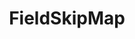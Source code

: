 ---
optionsClassName: FieldSkipMapOptions
optionsClassFullName: MigrationTools.Tools.FieldSkipMapOptions
configurationSamples:
- name: defaults
  order: 2
  description: 
  code: There are no defaults! Check the sample for options!
  sampleFor: MigrationTools.Tools.FieldSkipMapOptions
- name: sample
  order: 1
  description: 
  code: There is no sample, but you can check the classic below for a general feel.
  sampleFor: MigrationTools.Tools.FieldSkipMapOptions
- name: classic
  order: 3
  description: 
  code: >-
    {
      "$type": "FieldSkipMapOptions",
      "targetField": null,
      "ApplyTo": []
    }
  sampleFor: MigrationTools.Tools.FieldSkipMapOptions
description: Skips field mapping for a specific target field, effectively leaving the field unchanged during migration.
className: FieldSkipMap
typeName: FieldMaps
architecture: 
options:
- parameterName: ApplyTo
  type: List
  description: A list of Work Item Types that this Field Map will apply to. If the list is empty it will apply to all Work Item Types. You can use "*" to apply to all Work Item Types.
  defaultValue: missing XML code comments
- parameterName: targetField
  type: String
  description: Gets or sets the name of the target field that should be skipped during migration, resetting it to its original value.
  defaultValue: missing XML code comments
status: missing XML code comments
processingTarget: missing XML code comments
classFile: src/MigrationTools.Clients.TfsObjectModel/Tools/FieldMappingTool/FieldMaps/FieldSkipMap.cs
optionsClassFile: src/MigrationTools/Tools/FieldMappingTool/FieldMaps/FieldSkipMapOptions.cs
notes:
  exists: false
  path: docs/Reference/FieldMaps/FieldSkipMap-notes.md
  markdown: ''
topics:
- topic: notes
  path: docs/Reference/FieldMaps/FieldSkipMap-notes.md
  exists: false
  markdown: ''
- topic: introduction
  path: docs/Reference/FieldMaps/FieldSkipMap-introduction.md
  exists: false
  markdown: ''

redirectFrom:
- /Reference/FieldMaps/FieldSkipMapOptions/
layout: reference
toc: true
permalink: /Reference/FieldMaps/FieldSkipMap/
title: FieldSkipMap
categories:
- FieldMaps
- 
topics:
- topic: notes
  path: docs/Reference/FieldMaps/FieldSkipMap-notes.md
  exists: false
  markdown: ''
- topic: introduction
  path: docs/Reference/FieldMaps/FieldSkipMap-introduction.md
  exists: false
  markdown: ''

---